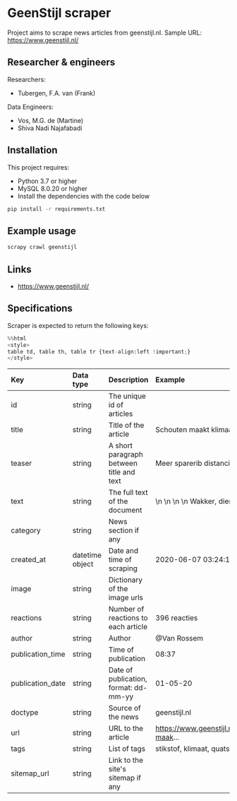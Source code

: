 
# GeenStijl scraper

Project aims to scrape news articles from geenstijl.nl.
Sample URL: https://www.geenstijl.nl/

## Researcher & engineers

Researchers:

- Tubergen, F.A. van (Frank)

Data Engineers:

- Vos, M.G. de (Martine)
- Shiva Nadi Najafabadi

## Installation

This project requires:
  - Python 3.7 or higher
  - MySQL 8.0.20 or higher
  -  Install the dependencies with the code below

  ```sh
  pip install -r requirements.txt
  ```

## Example usage 

``` sh
scrapy crawl geenstijl
```

## Links 

- https://www.geenstijl.nl/

## Specifications
Scraper is expected to return the following keys:




```python
%%html
<style> 
table td, table th, table tr {text-align:left !important;}
</style>
```


<style> 
table td, table th, table tr {text-align:left !important;}
</style>





| Key | Data type|Description |Example|
| --- | --- |--- | --- |
|id| string | The unique id of articles ||
|title|string |Title of the article|Schouten maakt klimaatcomplot van corona|
|teaser|string|A short paragraph between title and text|Meer sparerib distancing!|
|text|string| The full text of the document|\n \n \n \n Wakker, dieren? Hi...|
|category|string| News section if any||
|created_at|datetime object |Date and time of scraping|2020-06-07 03:24:15|
|image|string | Dictionary of the image urls|
|reactions|string |Number of reactions to each article|396 reacties|
|author|string |Author|@Van Rossem|
|publication_time|string | Time of publication|08:37	|
|publication_date|string |Date of publication, format: dd-mm-yy|01-05-20|
|doctype	|string | Source of the news| geenstijl.nl|
|url|string |URL to the article|https://www.geenstijl.nl/5153232/schouten-maak...|
|tags|string |List of tags|stikstof, klimaat, quatsch|
|sitemap_url|string |Link to the site's sitemap if any||



```python

```
